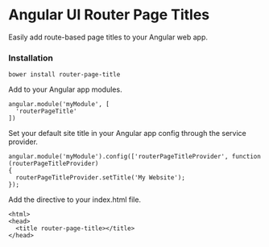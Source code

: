 # Angular UI Router Page Titles

Easily add route-based page titles to your Angular web app.

### Installation
`bower install router-page-title`

Add to your Angular app modules.
```
angular.module('myModule', [
  'routerPageTitle'
])
```

Set your default site title in your Angular app config through the service provider.
```
angular.module('myModule').config(['routerPageTitleProvider', function (routerPageTitleProvider)
{
  routerPageTitleProvider.setTitle('My Website');
});
```

Add the directive to your index.html file.
```
<html>
<head>
  <title router-page-title></title>
</head>
```
